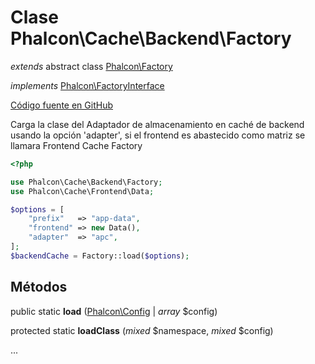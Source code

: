 # Clase **Phalcon\\Cache\\Backend\\Factory**

*extends* abstract class [Phalcon\Factory](/[[language]]/[[version]]/api/Phalcon_Factory)

*implements* [Phalcon\FactoryInterface](/[[language]]/[[version]]/api/Phalcon_FactoryInterface)

<a href="https://github.com/phalcon/cphalcon/blob/master/phalcon/cache/backend/factory.zep" class="btn btn-default btn-sm">Código fuente en GitHub</a>

Carga la clase del Adaptador de almacenamiento en caché de backend usando la opción 'adapter', si el frontend es abastecido como matriz se llamara Frontend Cache Factory

```php
<?php

use Phalcon\Cache\Backend\Factory;
use Phalcon\Cache\Frontend\Data;

$options = [
    "prefix"   => "app-data",
    "frontend" => new Data(),
    "adapter"  => "apc",
];
$backendCache = Factory::load($options);

```

## Métodos

public static **load** ([Phalcon\Config](/[[language]]/[[version]]/api/Phalcon_Config) | *array* $config)

protected static **loadClass** (*mixed* $namespace, *mixed* $config)

...